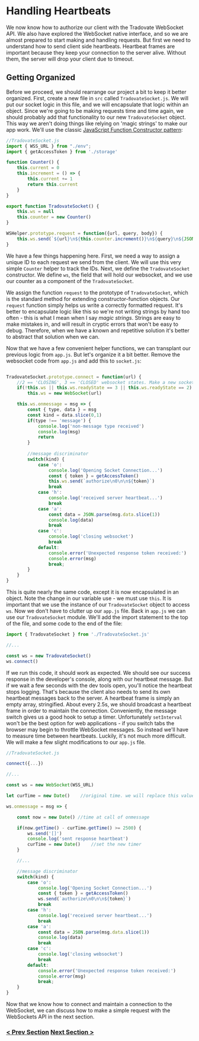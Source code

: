 # Handling Heartbeats
We now know how to authorize our client with the Tradovate WebSocket API. We also have explored the WebSocket native interface,
and so we are almost prepared to start making and handling requests. But first we need to understand how to send client side 
heartbeats. Heartbeat frames are important because they keep your connection to the server alive. Without them, the server will drop your client due to timeout.

## Getting Organized
Before we proceed, we should rearrange our project a bit to keep it better organized. First, create a new file in `src` called `TradovateSocket.js`. We will put our 
socket logic in this file, and we will encapsulate that logic within an object. Since we're going to be making requests time and time again, we should probably 
add that functionality to our new `TradovateSocket` object. This way we aren't doing
things like relying on 'magic strings' to make our app work. We'll use the classic
[JavaScript Function Constructor pattern](https://www.educative.io/collection/page/5429798910296064/5725579815944192/5920633608208384):

```javascript
//TradovateSocket.js
import { WSS_URL } from "./env";
import { getAccessToken } from './storage'

function Counter() {
    this.current = 0
    this.increment = () => {
        this.current += 1
        return this.current
    }
}

export function TradovateSocket() {
    this.ws = null
    this.counter = new Counter()
}

WSHelper.prototype.request = function({url, query, body}) {
    this.ws.send(`${url}\n${this.counter.increment()}\n${query}\n${JSON.stringify(body)}`)
}

```
We have a few things happening here. First, we need a way to assign a unique ID to each request we send from the client. We
will use this very simple `Counter` helper to track the IDs. Next, we define the `TradovateSocket` constructor. We define `ws`, the 
field that will hold our websocket, and we use our counter as a component of the `TradovateSocket`. 

We assign the function `request` to the prototype of `TradovateSocket`, which is the standard method for extending constructor-function objects. Our `request` function
simply helps us write a correctly formatted request. It's better to encapsulate logic like this so we're not writing strings
by hand too often - this is what I mean when I say *magic strings*. Strings are easy to make mistakes in, and will result in cryptic errors
that won't be easy to debug. Therefore, when we have a known and repetitive solution it's better to abstract that solution when we can. 

Now that we have a few convenient helper functions, we can transplant our previous logic from `app.js`. But let's organize it a bit better.
Remove the websocket code from `app.js` and add this to `socket.js`:

```javascript

TradovateSocket.prototype.connect = function(url) {
    //2 == 'CLOSING', 3 == 'CLOSED' websocket states. Make a new socket instance if we looking at a closed one
    if(!this.ws || this.ws.readyState == 3 || this.ws.readyState == 2) 
        this.ws = new WebSocket(url)

    this.ws.onmessage = msg => {
        const { type, data } = msg
        const kind = data.slice(0,1)
        if(type !== 'message') {
            console.log('non-message type received')
            console.log(msg)
            return
        }
    
        //message discriminator
        switch(kind) {
            case 'o':
                console.log('Opening Socket Connection...')
                const { token } = getAccessToken()
                this.ws.send(`authorize\n0\n\n${token}`)         
                break
            case 'h':
                console.log('received server heartbeat...')
                break
            case 'a':
                const data = JSON.parse(msg.data.slice(1))
                console.log(data)
                break
            case 'c':
                console.log('closing websocket')
                break
            default:
                console.error('Unexpected response token received:')
                console.error(msg)
                break;
        }
    }
}
```

This is quite nearly the same code, except it is now encapsulated in an object. Note the change in our variable use - we must use `this`. It is important that
we use the instance of our `TradovateSocket` object to access `ws`. Now we don't have to clutter up our `app.js` file. Back in `app.js` we can use our `TradovateSocket` 
module. We'll add the import statement to the top of the file, and some code to the end of the file:

```javascript
import { TradovateSocket } from './TradovateSocket.js'

//...

const ws = new TradovateSocket()
ws.connect()
```

If we run this code, it should work as expected. We should see our success response in the developer's console, along with our heartbeat
message. But if we wait a few seconds with the dev tools open, you'll notice the heartbeat stops logging. That's because the client also needs to send its
own heartbeat messages back to the server. A heartbeat frame is simply an empty array, stringified. About every 2.5s, we should broadcast
a heartbeat frame in order to maintain the connection. Conveniently, the message switch gives us a good hook to setup a timer. Unfortunately `setInterval` won't be the best option for web applications - if you switch tabs the browser may begin to throttle WebSocket messages. So instead we'll have to measure time between heartbeats. Luckily, it's not much more difficult. We will make a few slight modifications to our `app.js` file.

```javascript
//TradovateSocket.js

connect({...})

//...

const ws = new WebSocket(WSS_URL)

let curTime = new Date()    //original time. we will replace this value with the message time

ws.onmessage = msg => {

    const now = new Date() //time at call of onmessage

    if(now.getTime() - curTime.getTime() >= 2500) {
        ws.send('[]')
        console.log('sent response heartbeat')
        curTime = new Date()    //set the new timer
    }

    //...

    //message discriminator
    switch(kind) {
        case 'o':
            console.log('Opening Socket Connection...')
            const { token } = getAccessToken()
            ws.send(`authorize\n0\n\n${token}`)                        
            break
        case 'h':
            console.log('received server heartbeat...')             
            break
        case 'a':
            const data = JSON.parse(msg.data.slice(1))
            console.log(data)
            break
        case 'c':
            console.log('closing websocket')
            break
        default:
            console.error('Unexpected response token received:')
            console.error(msg)
            break;
    }    
}

```
Now that we know how to connect and maintain a connection to the WebSocket, we can discuss how to make a simple request with the WebSockets API in the 
next section.

### [< Prev Section](https://github.com/tradovate/example-api-js/tree/main/tutorial/WebSockets/EX-05-WebSockets-Start) [Next Section >](https://github.com/tradovate/example-api-js/tree/main/tutorial/WebSockets/EX-07-Making-Requests)

